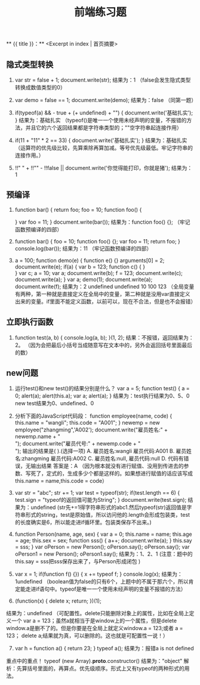 ﻿---
title: 前端练习题
tags: 前端
categories: 学习笔记
---
** {{ title }}：** <Excerpt in index | 首页摘要>
##  隐式类型转换

1. var str = false + 1;
   document.write(str);
结果为：1        （false会发生隐式类型转换成数值类型的0）

2. var demo = false == 1;
   document.write(demo);
结果为：false  （同第一题）

3. if(typeof(a) && - true + (+ undefined) + "") {
      document.write('基础扎实');
   }
结果为：基础扎实   （typeof()是唯一一个使用未经声明的变量，不报错的方法，并且它的六个返回结果都是字符串类型的；""空字符串起连接作用）

4. if(11 + "11" * 2 == 33) {
	document.write('基础扎实');
   }
结果为：基础扎实     （运算符的优先级比较，先算乘除再算加减。等号优先级最低。牢记字符串的连接作用。）

5. !!" " + !!"" - !!false || document.write('你觉得能打印，你就是猪');
结果为：1

 ## 预编译

1. function bar() {
	return foo;
	foo = 10;
	function foo() {
		
	}
	var foo = 11;
  }
  document.write(bar());
结果为：function foo() {};     （牢记函数预编译的四部）

2. function bar() {
	foo = 10;
	function foo() {};
	var foo = 11;
	return foo;
   }
   console.log(bar());
结果为：11                     （牢记函数预编译的四部）

3. a = 100;
    function demo(e) {
	function e() {}
	arguments[0] = 2;
	document.write(e);
	if(a) {
	   var b = 123;
	   function c() { 
	   }	
	}
	var c;
	a = 10;
	var a;
	document.write(b);
	f = 123;
	document.write(c);
	document.write(a);
    }
    var a;
    demo(1);
    document.write(a);
    document.write(f);
结果为：2 undefined undefined 10 100 123     （全局变量有两种，第一种就是直接定义在全局中的变量，第二种就是没用var直接定义出来的变量。if里面不能定义函数，以前可以，现在不合法，但是也不会报错）

 
  ## 立即执行函数
1. function test(a, b) {
	console.log(a, b);
   }(1, 2);
结果：不报错，返回结果为：2。        （因为会把最后小括号当成随意写在文本中的，另外会返回括号里面最后的数）



 ## new问题
1. 运行test()和new test()的结果分别是什么？
   var a = 5;
   function test() {
	a = 0;
	alert(a);
	alert(this.a);
	var a;
	alert(a);
   }
结果为：test执行结果为0、5、0   new test结果为0、undefined、0


2. 分析下面的JavaScript代码段：
	function employee(name, code) {
		this.name = "wangli";
		this.code = "A001";
	}
	newemp = new employee("zhangming",'A002');
	document.write("雇员姓名:" + newemp.name + "<br>");
	document.write("雇员代号:" + newemp.code + "<br>");
输出的结果是(  ).(选择一项)
   A. 雇员姓名:wangli  雇员代码:A001
   B. 雇员姓名:zhangming  雇员代码:A002
   C. 雇员姓名:null, 雇员代码:null
   D. 代码有错误，无输出结果
答案是：A     （因为根本就没有进行赋值、没用到传进去的参数、写死了，定式的，生成多少个都是这样的。如果想进行赋值的话应该写成  this.name = name,this.code = code）

3. var str = "abc";
   str += 1;
   var test = typeof(str);
   if(test.length == 6) {
	test.sign = "typeof的返回值可能为String";
   }
   document.write(test.sign);
结果为：undefined  (str先+=1得字符串形式的abc1.然后typeof(str)返回值是字符串形式的string，test是原始值，所以访问他的.length会形成包装类，test的长度确实是6，所以能走进if循环里。包装类保存不出来。)


4. function Person(name, age, sex) {
	var a = 0;
	this.name = name;
	this.age = age;
	this.sex = sex;
	function sss() {
	   a++;
	   document.write(a);
	}
	this.say = sss;
   }
   var oPerson = new Person();
   oPerson.say();
   oPerson.say();
   var oPerson1 = new Person();
   oPerson1.say();
结果为：1、2、1      (注意：题中的this.say = sss把sss保存出来了，与Person形成闭包 )	


5. var x = 1;
   if(function f() {}) {
	x += typeof f;
   }
   console.log(x);
结果为：1undefined    （boolean值为false的只有6个，上题中的不属于那六个，所以肯定能走进if语句中。typeof是唯一一个使用未经声明的变量不报错的方法）

6. (function(x) {
	delete x;
	return;
   })(1);

结果为：undefined     （可配置性。delete只能删除对象上的属性，比如在全局上定义一个 var a = 123；虽然a就相当于是window上的一个属性，但是delete window.a是删不了的。但是你要是在全局上就定义window.a = 123;或者 a = 123； delete a;结果就为真，可以删除的。这也就是可配置性一说！）


7. var h = function a() {
	return 23;
   }
   typeof a();
结果为：报错a is not defined

































重点中的重点！
  typeof (new Array).__proto__.constructor()
结果为："object"     解析：先算括号里面的，再算点。优先级顺序。形式上又有typeof的两种形式的用法。





























































































